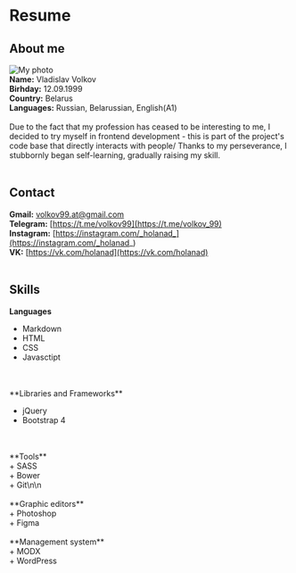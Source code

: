 #  Resume #
## About me ##
![My photo](https://raw.githubusercontent.com/Holanad/rsschool-cv/gh-pages/avatar.jpg)
<br/>
**Name:** Vladislav Volkov
<br/>
**Birhday:** 12.09.1999
<br/>
**Country:** Belarus
<br/>
**Languages:** Russian, Belarussian, English(A1)
<br/>
<br/>
Due to the fact that my profession has ceased to be interesting to me, I decided to try myself in frontend development - this is part of the project's code base that directly interacts with people/ Thanks to my perseverance, I stubbornly began self-learning, gradually raising my skill.
<br/>
<br/>
## Contact ##
**Gmail:** [volkov99.at@gmail.com](mailto:volkov99.at@gmail.com)
<br/>
**Telegram:** [https://t.me/volkov99](https://t.me/volkov_99)
<br/>
**Instagram:** [https://instagram.com/_holanad_](https://instagram.com/_holanad_)
<br/>
**VK:** [https://vk.com/holanad](https://vk.com/holanad)
<br/>
<br/>
## Skills ##
**Languages**
<br/>
<ul>
<li>Markdown</li>
<li>HTML</li>
<li>CSS</li>
<li>Javasctipt</li> 
</ul>
<br/>
<br/>
**Libraries and Frameworks**
<ul>
<li>jQuery</li>
<li>Bootstrap 4</li>
</ul>
<br/>
<br/>
**Tools**
<br/>
+ SASS
<br/>
+ Bower
<br/>
+ Git\n\n
<br/>
<br/>
**Graphic editors**
<br/>
+ Photoshop
<br/>
+ Figma
<br/>
<br/>
**Management system**
<br/>
+ MODX
<br/>
+ WordPress

